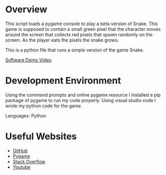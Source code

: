 # Overview

This script loads a pygame console to play a beta version of Snake. This game is supposed to contain a small green pixel that the character moves around the screen that collects red pixels that spawn randomly on the screen. As the player eats the pixels the snake grows.

This is a python file that runs a simple version of the game Snake.

[Software Demo Video]()

# Development Environment

Using the command prompts and online pygame resource I installed a pip package of pygame to run my code properly.
Using visual studio code I wrote my python code for the game.

Languages: Python

# Useful Websites

* [GitHub](https://github.com/devoncurry02/Snake)
* [Pygame](https://www.pygame.org/docs/ref/rect.html)
* [Stack Overflow](https://stackoverflow.com/questions/64052211/placing-objects-at-random-places-in-pygame)
* [Youtube]()